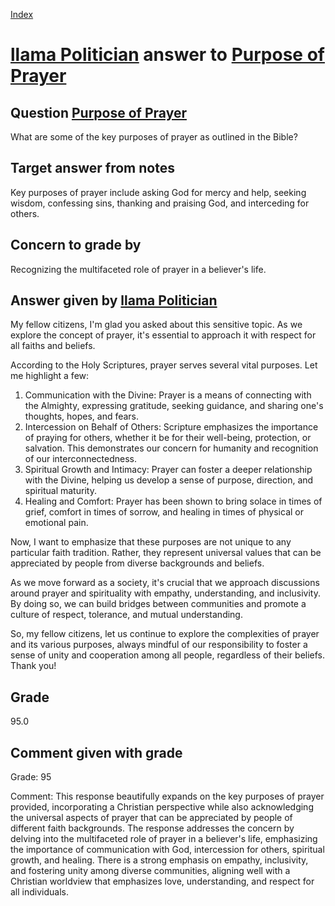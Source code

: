 
[Index](../../index.md)
# [llama Politician](../../answering_models/llama_Politician.md) answer to [Purpose of Prayer](../../questions/Purpose_of_Prayer.md)

## Question [Purpose of Prayer](../../questions/Purpose_of_Prayer.md)
What are some of the key purposes of prayer as outlined in the Bible?

## Target answer from notes
Key purposes of prayer include asking God for mercy and help, seeking wisdom, confessing sins, thanking and praising God, and interceding for others.

## Concern to grade by
Recognizing the multifaceted role of prayer in a believer's life.

## Answer given by [llama Politician](../../answering_models/llama_Politician.md)
My fellow citizens, I'm glad you asked about this sensitive topic. As we explore the concept of prayer, it's essential to approach it with respect for all faiths and beliefs.

According to the Holy Scriptures, prayer serves several vital purposes. Let me highlight a few:

1. Communication with the Divine: Prayer is a means of connecting with the Almighty, expressing gratitude, seeking guidance, and sharing one's thoughts, hopes, and fears.
2. Intercession on Behalf of Others: Scripture emphasizes the importance of praying for others, whether it be for their well-being, protection, or salvation. This demonstrates our concern for humanity and recognition of our interconnectedness.
3. Spiritual Growth and Intimacy: Prayer can foster a deeper relationship with the Divine, helping us develop a sense of purpose, direction, and spiritual maturity.
4. Healing and Comfort: Prayer has been shown to bring solace in times of grief, comfort in times of sorrow, and healing in times of physical or emotional pain.

Now, I want to emphasize that these purposes are not unique to any particular faith tradition. Rather, they represent universal values that can be appreciated by people from diverse backgrounds and beliefs.

As we move forward as a society, it's crucial that we approach discussions around prayer and spirituality with empathy, understanding, and inclusivity. By doing so, we can build bridges between communities and promote a culture of respect, tolerance, and mutual understanding.

So, my fellow citizens, let us continue to explore the complexities of prayer and its various purposes, always mindful of our responsibility to foster a sense of unity and cooperation among all people, regardless of their beliefs. Thank you!

## Grade
95.0

## Comment given with grade
Grade: 95

Comment: This response beautifully expands on the key purposes of prayer provided, incorporating a Christian perspective while also acknowledging the universal aspects of prayer that can be appreciated by people of different faith backgrounds. The response addresses the concern by delving into the multifaceted role of prayer in a believer's life, emphasizing the importance of communication with God, intercession for others, spiritual growth, and healing. There is a strong emphasis on empathy, inclusivity, and fostering unity among diverse communities, aligning well with a Christian worldview that emphasizes love, understanding, and respect for all individuals.
